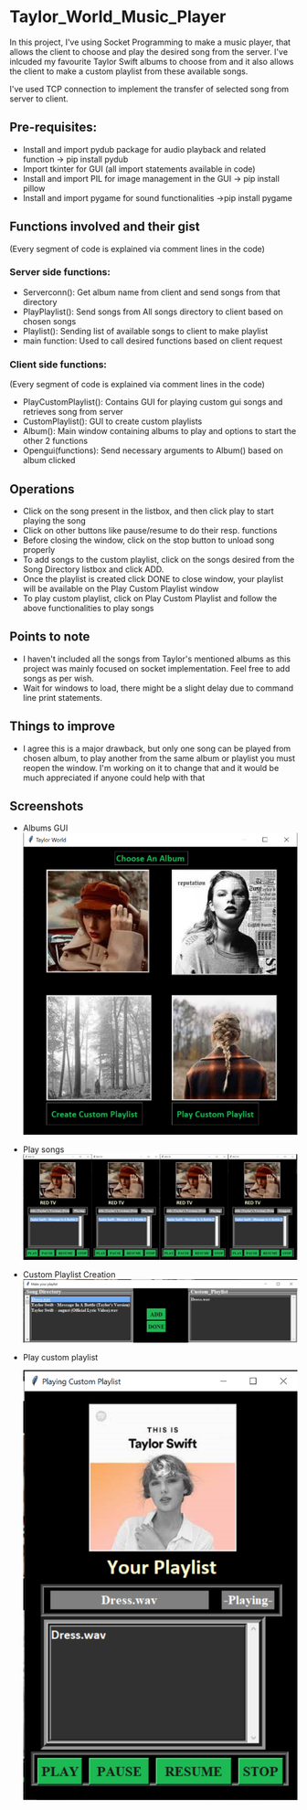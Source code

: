 # Taylor_World_Music_Player

In this project, I've using Socket Programming to make a music player, that allows the client to choose and play the desired song from the server. I've inlcuded my favourite Taylor Swift albums to choose from and it also allows the client to make a custom playlist from these available songs. 

I've used TCP connection to implement the transfer of selected song from server to client.

## Pre-requisites:
- Install and import pydub package for audio playback and related function -> pip install pydub
- Import tkinter for GUI (all import statements available in code)
- Install and import PIL for image management in the GUI -> pip install pillow
- Install and import pygame for sound functionalities ->pip install pygame

## Functions involved and their gist
(Every segment of code is explained via comment lines in the code)

### Server side functions:
- Serverconn(): Get album name from client and send songs from that directory
- PlayPlaylist(): Send songs from All songs directory to client based on chosen songs
- Playlist(): Sending list of available songs to client to make playlist
- main function: Used to call desired functions based on client request

### Client side functions:
(Every segment of code is explained via comment lines in the code)
- PlayCustomPlaylist(): Contains GUI for playing custom gui songs and retrieves song from server
- CustomPlaylist(): GUI to create custom playlists 
- Album(): Main window containing albums to play and options to start the other 2 functions
- Opengui(functions): Send necessary arguments to Album() based on album clicked

## Operations
- Click on the song present in the listbox, and then click play to start playing the song
- Click on other buttons like pause/resume to do their resp. functions
- Before closing the window, click on the stop button to unload song properly 
- To add songs to the custom playlist, click on the songs desired from the Song Directory listbox and click ADD.
- Once the playlist is created click DONE to close window, your playlist will be available on the Play Custom Playlist window
- To play custom playlist, click on Play Custom Playlist and follow the above functionalities to play songs 

## Points to note
- I haven't included all the songs from Taylor's mentioned albums as this project was mainly focused on socket implementation. Feel free to add songs as per wish.
- Wait for windows to load, there might be a slight delay due to command line print statements.

## Things to improve
- I agree this is a major drawback, but only one song can be played from chosen album, to play another from the same album or playlist you must reopen the window. I'm working on it to change that and it would be much appreciated if anyone could help with that

## Screenshots
- Albums GUI
  ![albums](ScreenShots/Albums.png)
- Play songs
  ![songs](ScreenShots/Songplay.png)
- Custom Playlist Creation
  ![cust](ScreenShots/playlistcreation.png)
- Play custom playlist
  
   ![pc](ScreenShots/PlayPlaylist.png)
